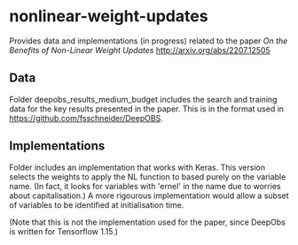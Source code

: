 # nonlinear-weight-updates

Provides data and implementations (in progress) related to the paper *On the Benefits of Non-Linear Weight Updates* http://arxiv.org/abs/2207.12505

## Data

Folder deepobs_results_medium_budget includes the search and training data for the key results presented in the paper. This is in the format used in https://github.com/fsschneider/DeepOBS.

## Implementations

Folder includes an implementation that works with Keras. This version selects the weights to apply the NL function to based purely on the variable name. (In fact, it looks for variables with 'ernel' in the name due to worries about capitalisation.) A more rigourous implementation would allow a subset of variables to be identified at initialisation time.

(Note that this is not the implementation used for the paper, since DeepObs is written for Tensorflow 1.15.)
